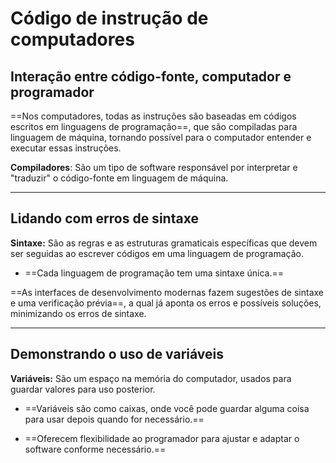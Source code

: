 # **Código de instrução de computadores**

## Interação entre código-fonte, computador e programador

==Nos computadores, todas as instruções são baseadas em códigos escritos em linguagens de programação==, que são compiladas para linguagem de máquina, tornando possível para o computador entender e executar essas instruções.

**Compiladores**: São um tipo de software responsável por interpretar e "traduzir" o código-fonte em linguagem de máquina.

---
## Lidando com erros de sintaxe

**Sintaxe:** São as regras e as estruturas gramaticais específicas que devem ser seguidas ao escrever códigos em uma linguagem de programação.

- ==Cada linguagem de programação tem uma sintaxe única.==

==As interfaces de desenvolvimento modernas fazem sugestões de sintaxe e uma verificação prévia==, a qual já aponta os erros e possíveis soluções, minimizando os erros de sintaxe.

---
## Demonstrando o uso de variáveis

**Variáveis:** São um espaço na memória do computador, usados para guardar valores para uso posterior.

- ==Variáveis são como caixas, onde você pode guardar alguma coisa para usar depois quando for necessário.==

- ==Oferecem flexibilidade ao programador para ajustar e adaptar o software conforme necessário.==